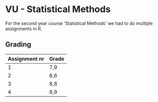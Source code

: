 # VU - Statistical Methods

For the second year course 'Statistical Methods' we had to do multiple assignments in R. 

## Grading
| Assignment nr | Grade |
| --- | --- |
| 1 | 7,9 |
| 2 | 8,6 |
| 3 | 8,8 |
| 4 | 8,9 |
